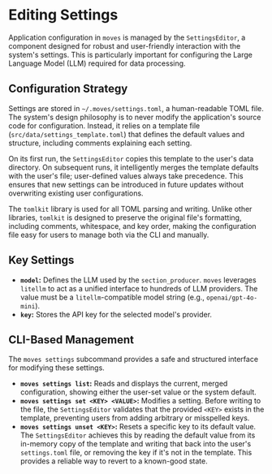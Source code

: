 # Editing Settings

Application configuration in `moves` is managed by the `SettingsEditor`, a component designed for robust and user-friendly interaction with the system's settings. This is particularly important for configuring the Large Language Model (LLM) required for data processing.

## Configuration Strategy

Settings are stored in `~/.moves/settings.toml`, a human-readable TOML file. The system's design philosophy is to never modify the application's source code for configuration. Instead, it relies on a template file (`src/data/settings_template.toml`) that defines the default values and structure, including comments explaining each setting.

On its first run, the `SettingsEditor` copies this template to the user's data directory. On subsequent runs, it intelligently merges the template defaults with the user's file; user-defined values always take precedence. This ensures that new settings can be introduced in future updates without overwriting existing user configurations.

The `tomlkit` library is used for all TOML parsing and writing. Unlike other libraries, `tomlkit` is designed to preserve the original file's formatting, including comments, whitespace, and key order, making the configuration file easy for users to manage both via the CLI and manually.

## Key Settings

- **`model`:** Defines the LLM used by the `section_producer`. `moves` leverages `litellm` to act as a unified interface to hundreds of LLM providers. The value must be a `litellm`-compatible model string (e.g., `openai/gpt-4o-mini`).
- **`key`:** Stores the API key for the selected model's provider.

## CLI-Based Management

The `moves settings` subcommand provides a safe and structured interface for modifying these settings.

- **`moves settings list`:** Reads and displays the current, merged configuration, showing either the user-set value or the system default.
- **`moves settings set <KEY> <VALUE>`:** Modifies a setting. Before writing to the file, the `SettingsEditor` validates that the provided `<KEY>` exists in the template, preventing users from adding arbitrary or misspelled keys.
- **`moves settings unset <KEY>`:** Resets a specific key to its default value. The `SettingsEditor` achieves this by reading the default value from its in-memory copy of the template and writing that back into the user's `settings.toml` file, or removing the key if it's not in the template. This provides a reliable way to revert to a known-good state.
